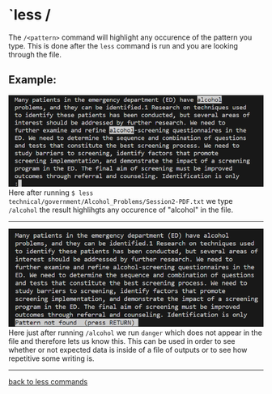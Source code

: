 # `less /<pattern>
The `/<pattern>` command will highlight any occurence of the pattern you type. This is done after the `less` command is run and you are looking through the file.
##  Example:  
![a](lab3_less_pattern1.png)  
Here after running `$ less technical/government/Alcohol_Problems/Session2-PDF.txt` we type `/alcohol` the result highlihgts any occurence of "alcohol" in the file.

---
![a](lab3_less_pattern2.png)  
Here just after running `/alcohol` we run `danger` which does not appear in the file and therefore lets us know this. This can be used in order to see whether or not expected data is inside of a file of outputs or to see how repetitive some writing is. 

---
[back to less commands](lab3_less.md)
